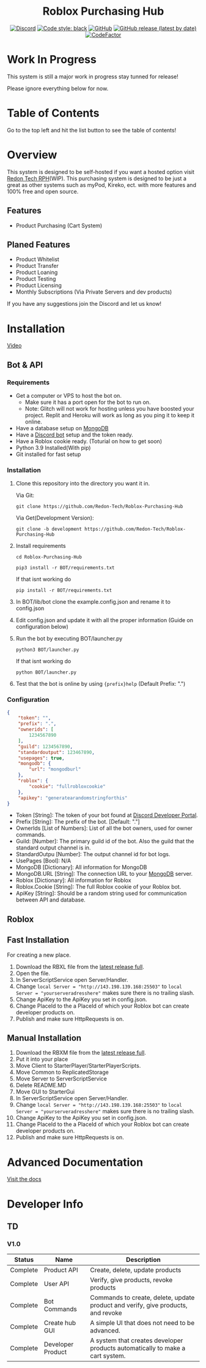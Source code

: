 <h1 align="center">Roblox Purchasing Hub</h1>

<div align="center">
  
  [![Discord](https://img.shields.io/discord/536555061510144020?label=discord&logo=discord&style=for-the-badge)](https://discord.gg/Eb384Xw)
  [![Code style: black](https://img.shields.io/badge/code%20style-black-000000.svg?style=for-the-badge)](https://github.com/psf/black)
  [![GitHub](https://img.shields.io/github/license/redon-tech/Roblox-Purchasing-Hub?style=for-the-badge)](https://mit-license.org/)
  [![GitHub release (latest by date)](https://img.shields.io/github/v/release/redon-tech/Roblox-Purchasing-Hub?style=for-the-badge)](https://github.com/Redon-Tech/Roblox-Purchasing-Hub/releases)
  [![CodeFactor](https://img.shields.io/codefactor/grade/github/Redon-Tech/Roblox-Purchasing-Hub/development?style=for-the-badge)](https://www.codefactor.io/repository/github/redon-tech/roblox-purchasing-hub/overview/development)
  
</div>

# Work In Progress

This system is still a major work in progress stay tunned for release!

Please ignore everything below for now.

# Table of Contents

Go to the top left and hit the list button to see the table of contents!

# Overview

This system is designed to be self-hosted if you want a hosted option visit [Redon Tech RPH](https://rph.redon.tech)(WIP).
This purchasing system is designed to be just a great as other systems such as myPod, Kireko, ect. with more features and 100% free and open source.

## Features

- Product Purchasing (Cart System)

## Planed Features

- Product Whitelist
- Product Transfer
- Product Loaning
- Product Testing
- Product Licensing
- Monthly Subscriptions (Via Private Servers and dev products)

If you have any suggestions join the Discord and let us know!

# Installation

[Video](https://youtu.be/0eVR3i_ZKoQ)

## Bot & API

### Requirements
- Get a computer or VPS to host the bot on.
  - Make sure it has a port open for the bot to run on.
  - Note: Glitch will not work for hosting unless you have boosted your project. Replit and Heroku will work as long as you ping it to keep it online.
- Have a database setup on [MongoDB](https://www.mongodb.com/)
- Have a [Discord bot](https://discord.com/developers) setup and the token ready.
- Have a Roblox cookie ready. (Toturial on how to get soon)
- Python 3.9 Installed(With pip)
- Git installed for fast setup

### Installation
1. Clone this repository into the directory you want it in.
    
    Via Git:
    ```
    git clone https://github.com/Redon-Tech/Roblox-Purchasing-Hub
    ```
    Via Get(Development Version):
    ```
    git clone -b development https://github.com/Redon-Tech/Roblox-Purchasing-Hub
    ```
2. Install requirements
    ```
    cd Roblox-Purchasing-Hub

    pip3 install -r BOT/requirements.txt
    ```
    If that isnt working do
    ```
    pip install -r BOT/requirements.txt
    ```
3. In BOT/lib/bot clone the example.config.json and rename it to config.json
4. Edit config.json and update it with all the proper information (Guide on configuration below)
5. Run the bot by executing BOT/launcher.py
    ```
    python3 BOT/launcher.py
    ```
    If that isnt working do
    ```
    python BOT/launcher.py
    ```
6. Test that the bot is online by using `{prefix}help` (Default Prefix: ".")

### Configuration
```json
{
    "token": "",
    "prefix": ".",
    "ownerids": [
        1234567890
    ],
    "guild": 1234567890,
    "standardoutput": 123467890,
    "usepages": true,
    "mongodb": {
        "url": "mongodburl"
    },
    "roblox": {
        "cookie": "fullrobloxcookie"
    },
    "apikey": "generatearandomstringforthis"
}
```

- Token [String]: The token of your bot found at [Discord Developer Portal](https://discord.com/developers).
- Prefix [String]: The prefix of the bot. [Default: "."]
- OwnerIds [List of Numbers]: List of all the bot owners, used for owner commands.
- Guild: [Number]: The primary guild id of the bot. Also the guild that the standard output channel is in.
- StandardOutpu [Number]: The output channel id for bot logs.
- UsePages [Bool]: N/A
- MongoDB [Dictionary]: All information for MongoDB
- MongoDB.URL [String]: The connection URL to your [MongoDB](https://www.mongodb.com/) server.
- Roblox [Dictionary]: All information for Roblox
- Roblox.Cookie [String]: The full Roblox cookie of your Roblox bot.
- ApiKey [String]: Should be a random string used for communication between API and database.

## Roblox

## Fast Installation
For creating a new place.
1. Download the RBXL file from the [latest release full](https://github.com/Redon-Tech/Roblox-Purchasing-Hub/releases).
2. Open the file.
3. In ServerScriptService open Server/Handler.
4. Change `local Server = "http://143.198.139.168:25503"` to `local Server = "yourserveradresshere"` makes sure there is no trailing slash.
5. Change ApiKey to the ApiKey you set in config.json.
6. Change PlaceId to the a PlaceId of which your Roblox bot can create developer products on.
7. Publish and make sure HttpRequests is on.

## Manual Installation

1. Download the RBXM file from the [latest release full](https://github.com/Redon-Tech/Roblox-Purchasing-Hub/releases).
2. Put it into your place
3. Move Client to StarterPlayer/StarterPlayerScripts.
4. Move Common to ReplicatedStorage
5. Move Server to ServerScriptService
6. Delete README.MD
7. Move GUI to StarterGui
8. In ServerScriptService open Server/Handler.
9. Change `local Server = "http://143.198.139.168:25503"` to `local Server = "yourserveradresshere"` makes sure there is no trailing slash.
10. Change ApiKey to the ApiKey you set in config.json.
11. Change PlaceId to the a PlaceId of which your Roblox bot can create developer products on.
12. Publish and make sure HttpRequests is on.

# Advanced Documentation

[Visit the docs](https://redon-tech.github.io/RPH-Docs/)

# Developer Info

## TD

### V1.0

| Status   | Name              | Description                                                                      |
| -------- | ----------------- | -------------------------------------------------------------------------------- |
| Complete | Product API       | Create, delete, update products                                                  |
| Complete | User API          | Verify, give products, revoke products                                           |
| Complete | Bot Commands      | Commands to create, delete, update product and verify, give products, and revoke |
| Complete | Create hub GUI    | A simple UI that does not need to be advanced.                                   |
| Complete | Developer Product | A system that creates developer products automatically to make a cart system.    |